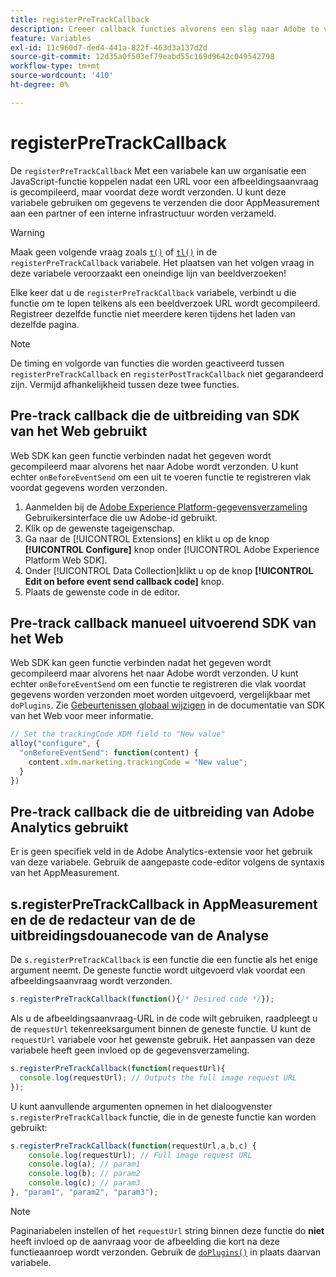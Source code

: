 ```yaml
---
title: registerPreTrackCallback
description: Creeer callback functies alvorens een slag naar Adobe te verzenden.
feature: Variables
exl-id: 11c960d7-ded4-441a-822f-463d3a137d2d
source-git-commit: 12d35a0f503ef79eabd55c169d9642c049542798
workflow-type: tm+mt
source-wordcount: '410'
ht-degree: 0%

---
```


# registerPreTrackCallback

De `registerPreTrackCallback` Met een variabele kan uw organisatie een JavaScript-functie koppelen nadat een URL voor een afbeeldingsaanvraag is gecompileerd, maar voordat deze wordt verzonden. U kunt deze variabele gebruiken om gegevens te verzenden die door AppMeasurement aan een partner of een interne infrastructuur worden verzameld.

>[!WARNING]
>
>Maak geen volgende vraag zoals [`t()`](t-method.md) of [`tl()`](tl-method.md) in de `registerPreTrackCallback` variabele. Het plaatsen van het volgen vraag in deze variabele veroorzaakt een oneindige lijn van beeldverzoeken!

Elke keer dat u de `registerPreTrackCallback` variabele, verbindt u die functie om te lopen telkens als een beeldverzoek URL wordt gecompileerd. Registreer dezelfde functie niet meerdere keren tijdens het laden van dezelfde pagina.

>[!NOTE]
>
>De timing en volgorde van functies die worden geactiveerd tussen `registerPreTrackCallback` en `registerPostTrackCallback` niet gegarandeerd zijn. Vermijd afhankelijkheid tussen deze twee functies.

## Pre-track callback die de uitbreiding van SDK van het Web gebruikt

Web SDK kan geen functie verbinden nadat het gegeven wordt gecompileerd maar alvorens het naar Adobe wordt verzonden. U kunt echter `onBeforeEventSend` om een uit te voeren functie te registreren vlak voordat gegevens worden verzonden.

1. Aanmelden bij de [Adobe Experience Platform-gegevensverzameling](https://experience.adobe.com/data-collection) Gebruikersinterface die uw Adobe-id gebruikt.
1. Klik op de gewenste tageigenschap.
1. Ga naar de [!UICONTROL Extensions] en klikt u op de knop **[!UICONTROL Configure]** knop onder [!UICONTROL Adobe Experience Platform Web SDK].
1. Onder [!UICONTROL Data Collection]klikt u op de knop **[!UICONTROL Edit on before event send callback code]** knop.
1. Plaats de gewenste code in de editor.

## Pre-track callback manueel uitvoerend SDK van het Web

Web SDK kan geen functie verbinden nadat het gegeven wordt gecompileerd maar alvorens het naar Adobe wordt verzonden. U kunt echter `onBeforeEventSend` om een functie te registreren die vlak voordat gegevens worden verzonden moet worden uitgevoerd, vergelijkbaar met `doPlugins`. Zie [Gebeurtenissen globaal wijzigen](https://experienceleague.adobe.com/docs/experience-platform/edge/fundamentals/tracking-events.html#modifying-events-globally) in de documentatie van SDK van het Web voor meer informatie.

```js
// Set the trackingCode XDM field to "New value"
alloy("configure", {
  "onBeforeEventSend": function(content) {
    content.xdm.marketing.trackingCode = "New value";
  }
})
```

## Pre-track callback die de uitbreiding van Adobe Analytics gebruikt

Er is geen specifiek veld in de Adobe Analytics-extensie voor het gebruik van deze variabele. Gebruik de aangepaste code-editor volgens de syntaxis van het AppMeasurement.

## s.registerPreTrackCallback in AppMeasurement en de de redacteur van de de uitbreidingsdouanecode van de Analyse

De `s.registerPreTrackCallback` is een functie die een functie als het enige argument neemt. De geneste functie wordt uitgevoerd vlak voordat een afbeeldingsaanvraag wordt verzonden.

```js
s.registerPreTrackCallback(function(){/* Desired code */});
```

Als u de afbeeldingsaanvraag-URL in de code wilt gebruiken, raadpleegt u de `requestUrl` tekenreeksargument binnen de geneste functie. U kunt de `requestUrl` variabele voor het gewenste gebruik. Het aanpassen van deze variabele heeft geen invloed op de gegevensverzameling.

```js
s.registerPreTrackCallback(function(requestUrl){
  console.log(requestUrl); // Outputs the full image request URL
});
```

U kunt aanvullende argumenten opnemen in het dialoogvenster `s.registerPreTrackCallback` functie, die in de geneste functie kan worden gebruikt:

```js
s.registerPreTrackCallback(function(requestUrl,a,b,c) {
    console.log(requestUrl); // Full image request URL
    console.log(a); // param1
    console.log(b); // param2
    console.log(c); // param3
}, "param1", "param2", "param3");
```

>[!NOTE]
>
>Paginariabelen instellen of het `requestUrl` string binnen deze functie do **niet** heeft invloed op de aanvraag voor de afbeelding die kort na deze functieaanroep wordt verzonden. Gebruik de [`doPlugins()`](doplugins.md) in plaats daarvan variabele.
